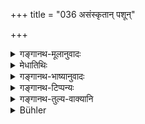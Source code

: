 +++
title = "036 असंस्कृतान् पशून्"

+++

<details><summary>गङ्गानथ-मूलानुवादः</summary>

The Brāhmaṇa shall never eat animals that have not been consecrated with sacred texts; but those that have been consecrated with sacred texts, he shall eat, taking, his stand upon the eternal law.—(36)
</details>

<details><summary>मेधातिथिः</summary>

प्रोक्षणादयः पशुबन्धे मन्त्रवन्तः संस्कारा विहितास् ते येषां क्रियन्ते पशूनां वैदिकयागशेषाणां मांसम् **अद्यात्** । **शाश्वतम्** । शाश्वतो नित्यो वैदिक इत्य् अर्थः । **आश्थित** आश्रितः ॥ ५.३६ ॥
</details>

<details><summary>गङ्गानथ-भाष्यानुवादः</summary>

In connection with animals-sacrifice, ‘sprinkling with water’ and other consecrations have been laid down as to be done with sacred texts; and one shall eat the meat of those animals for whom all these have been performed, and which (thus) are the ‘remnants of sacrifices’ prescribed in the Vedas. But in the case of the and other sacrifices that are performed solely on the strength of usage (and for which there is no injunction in the Veda),—even though the meat would he the ‘remnant of sacrifice’, yet, since there would be no ‘consecration with sacred texts’, it would be ‘unfit for eating’.

‘*Eternal*’—Vedic.

‘*Taking his stand*’—dependent.—(36)
</details>

<details><summary>गङ्गानथ-टिप्पन्यः</summary>

This verse is quoted in *Hemādri* (Śrāddha, p. 580).
</details>

<details><summary>गङ्गानथ-तुल्य-वाक्यानि</summary>

*Viṣṇu* (51.59).—(Same as Manu.)
</details>

<details><summary>Bühler</summary>

036	A Brahmana must never eat (the flesh of animals unhallowed by Mantras; but, obedient to the primeval law, he may eat it, consecrated with Vedic texts.
</details>
